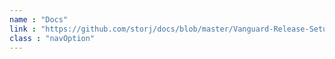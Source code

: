 ```yaml
---
name : "Docs"
link : "https://github.com/storj/docs/blob/master/Vanguard-Release-Setup-Instructions.md"
class : "navOption"
---
```

